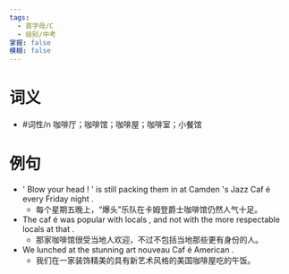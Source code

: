 ```yaml
---
tags:
  - 首字母/C
  - 级别/中考
掌握: false
模糊: false
---
```

# 词义
- #词性/n  咖啡厅；咖啡馆；咖啡屋；咖啡室；小餐馆
# 例句
- ' Blow your head ! ' is still packing them in at Camden 's Jazz Caf é every Friday night .
	- 每个星期五晚上，“爆头”乐队在卡姆登爵士咖啡馆仍然人气十足。
- The caf é was popular with locals , and not with the more respectable locals at that .
	- 那家咖啡馆很受当地人欢迎，不过不包括当地那些更有身份的人。
- We lunched at the stunning art nouveau Caf é American .
	- 我们在一家装饰精美的具有新艺术风格的美国咖啡屋吃的午饭。
